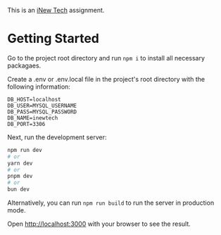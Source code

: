 This is an [iNew Tech](https://www.inewtech.in/) assignment.

# Getting Started
Go to the project root directory and run `npm i` to install all necessary packagaes.

Create a .env or .env.local file in the project's root directory with the following information:
```
DB_HOST=localhost
DB_USER=MYSQL_USERNAME
DB_PASS=MYSQL_PASSWORD
DB_NAME=inewtech
DB_PORT=3306
```
Next, run the development server:

```bash
npm run dev
# or
yarn dev
# or
pnpm dev
# or
bun dev
```

Alternatively, you can run `npm run build` to run the server in production mode.

Open [http://localhost:3000](http://localhost:3000) with your browser to see the result.
